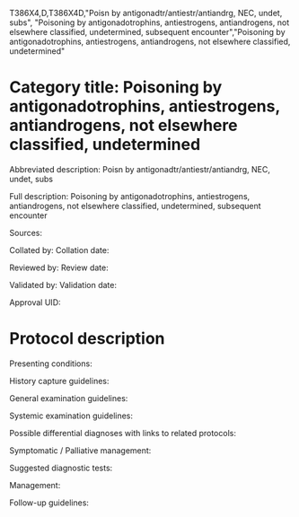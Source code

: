 T386X4,D,T386X4D,"Poisn by antigonadtr/antiestr/antiandrg, NEC, undet, subs", "Poisoning by antigonadotrophins, antiestrogens, antiandrogens, not elsewhere classified, undetermined, subsequent encounter","Poisoning by antigonadotrophins, antiestrogens, antiandrogens, not elsewhere classified, undetermined"
# Category title: Poisoning by antigonadotrophins, antiestrogens, antiandrogens, not elsewhere classified, undetermined

Abbreviated description: Poisn by antigonadtr/antiestr/antiandrg, NEC, undet, subs

Full description: Poisoning by antigonadotrophins, antiestrogens, antiandrogens, not elsewhere classified, undetermined, subsequent encounter

Sources:

Collated by:
Collation date:

Reviewed by:
Review date:

Validated by:
Validation date:

Approval UID:

# Protocol description

Presenting conditions:

History capture guidelines:

General examination guidelines:

Systemic examination guidelines:

Possible differential diagnoses with links to related protocols:

Symptomatic / Palliative management:

Suggested diagnostic tests:

Management:

Follow-up guidelines:
